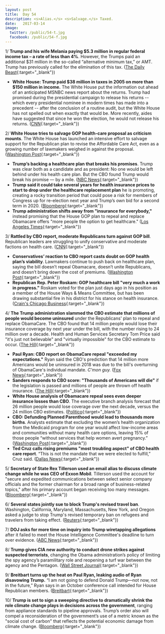 ```yaml
---
layout: post
title:  Day 54
description: <s>Alias.</s> <s>Salvage.</s> Taxed.
date:   2017-03-14
image:
  twitter: /public/54-t.jpg
  facebook: /public/54-f.jpg
---
```


1/ **Trump and his wife Melania paying $5.3 million in regular federal income tax – a rate of less than 4%**. However, the Trumps paid an additional $31 million in the so-called “alternative minimum tax,” or AMT. Trump has previously called for the elimination of this tax. ([The Daily Beast](http://www.thedailybeast.com/cheats/2017/03/14/report-trump-s-2005-taxes-revealed.html){:target="_blank"})

* **White House: Trump paid $38 million in taxes in 2005 on more than $150 million in income.** The White House put the information out ahead of an anticipated MSNBC news report about the returns. Trump had promised during the presidential campaign to release his returns -- which every presidential nominee in modern times has made into a precedent -- after the conclusion of a routine audit, but the White House has not spelled out when exactly that would be. More recently, aides have suggested that since he won the election, he would not release his returns. ([CNN](http://www.cnn.com/2017/03/14/politics/trump-tax-returns-release/index.html){:target="_blank"})

2/ **White House tries to salvage GOP health-care proposal as criticism mounts**. The White House has launched an intensive effort to salvage support for the Republican plan to revise the Affordable Care Act, even as a growing number of lawmakers weighed in against the proposal. ([Washington Post](https://www.washingtonpost.com/powerpost/conservative-lawmakers-continue-to-push-back-on-obamacare-plan/2017/03/14/f7331e70-08aa-11e7-93dc-00f9bdd74ed1_story.html){:target="_blank"})

* **Trump’s backing a healthcare plan that breaks his promises**. Trump was clear both as a candidate and as president: No one would be left behind under his health care plan. But the CBO found Trump would break his promise — by a mile. ([NBC News](http://www.nbcnews.com/politics/white-house/trump-s-backing-healthcare-plan-breaks-his-promises-n733031){:target="_blank"})
* **Trump said it could take several years for health insurance prices to start to drop under the healthcare replacement plan** he is promoting, creating a rocky transition period that could pose a risk for members of Congress up for re-election next year and Trump’s own bid for a second term in 2020. ([Bloomberg](https://www.bloomberg.com/politics/articles/2017-03-13/trump-warns-it-could-take-several-years-for-health-costs-to-drop){:target="_blank"})
* **Trump administration shifts away from "insurance for everybody,"** instead promising that the House GOP plan to repeal and replace Obamacare offers "more people the option to get healthcare." ([Los Angeles Times](http://www.latimes.com/politics/washington/la-na-essential-washington-updates-trump-administration-shifts-away-from-1489521022-htmlstory.html){:target="_blank"})

3/ **Rattled by CBO report, moderate Republicans turn against GOP bill**. Republican leaders are struggling to unify conservative and moderate factions on health care. ([CNN](http://www.cnn.com/2017/03/14/politics/moderate-republicans-health-care/){:target="_blank"})

* **Conservatives’ reaction to CBO report casts doubt on GOP health plan’s viability**. Lawmakers continue to push back on healthcare plan, saying the bill doesn’t repeal Obamacare, doesn’t unite Republicans, and doesn’t bring down the cost of premiums. ([Washington Post](https://www.washingtonpost.com/powerpost/conservative-lawmakers-continue-to-push-back-on-obamacare-plan/2017/03/14/f7331e70-08aa-11e7-93dc-00f9bdd74ed1_story.html){:target="_blank"})
* **Republican Rep. Peter Roskam: GOP healthcare bill "very much a work in progress."** Roskam voted for the plan just days ago in his position as a member of the House Ways & Means Committee, but has been drawing substantial fire in his district for his stance on health insurance. ([Crain's Chicago Business](http://www.chicagobusiness.com/article/20170314/BLOGS02/170319944/peter-roskam-blinks-on-ryancare){:target="_blank"})

4/ **The Trump administration slammed the CBO estimate that millions of people would become uninsured** under the Republicans' plan to repeal and replace ObamaCare. The CBO found that 14 million people would lose their insurance coverage by next year under the bill, with the number rising to 24 million over a decade. Health and Human Services Secretary Tom Price said "it's just not believable" and "virtually impossible" for the CBO estimate to occur. ([The Hill](http://thehill.com/homenews/administration/323775-trump-official-slams-cbo-score-its-just-not-believable){:target="_blank"})

* **Paul Ryan: CBO report on ObamaCare repeal "exceeded my expectations."** Ryan said the CBO's prediction that 14 million more Americans would be uninsured in 2018 was due to the bill's overturning of ObamaCare's individual mandate. *C'mon guy.* ([Fox News](http://www.foxnews.com/politics/2017/03/13/paul-ryan-cbo-report-on-obamacare-repeal-exceeded-my-expectations.html){:target="_blank"})
* **Sanders responds to CBO score: "Thousands of Americans will die"** if the legislation is passed and millions of people are thrown off health insurance. ([The Hill](http://thehill.com/policy/healthcare/323787-sanders-responds-to-cbo-score-thousands-of-americans-will-die){:target="_blank"})
* **White House analysis of Obamacare repeal sees even deeper insurance losses than CBO**. The executive branch analysis forecast that 26 million people would lose coverage over the next decade, versus the 24 million CBO estimates. ([Politico](https://secure.politico.com/story/2017/03/obamacare-uninsured-white-house-236019){:target="_blank"})
* **CBO: Defunding Planned Parenthood would lead to thousands more births**. Analysts estimate that excluding the women’s health organization from the Medicaid program for one year would affect low-income areas and communities without many health care options, leaving 15% of those people “without services that help women avert pregnancy.” ([Washington Post](https://www.washingtonpost.com/news/post-nation/wp/2017/03/13/cbo-defunding-planned-parenthood-would-lead-to-thousands-more-births/){:target="_blank"})
* **Ted Cruz calls rising premiums "most troubling aspect" of CBO health care report**. “This is not the mandate that we were elected to fulfill,” Cruz said. ([Dallas News](http://www.dallasnews.com/news/politics/2017/03/14/sen-ted-cruz-forecast-rising-premiums-troubling-aspect-scathing-cbo-health-care-report){:target="_blank"})

5/ **Secretary of State Rex Tillerson used an email alias to discuss climate change while he was CEO of Exxon Mobil**. Tillerson used the account for "secure and expedited communications between select senior company officials and the former chairman for a broad range of business-related topics," after his primary account began receiving too many messages. ([Bloomberg](https://www.bloomberg.com/news/articles/2017-03-13/tillerson-used-alias-email-for-climate-messages-n-y-says){:target="_blank"})

6/ **Several states jointly sue to block Trump's revised travel ban**. Washington, California, Maryland, Massachusetts, New York, and Oregon asked a judge to stop Trump's revised temporary ban on refugees and travelers from taking effect. ([Reuters](http://www.reuters.com/article/us-usa-immigration-idUSKBN16K264){:target="_blank"})

7/ **DOJ asks for more time on inquiry into Trump wiretapping allegations** after it failed to meet the House Intelligence Committee's deadline to turn over evidence. ([ABC News](http://abcnews.go.com/Politics/doj-asks-time-inquiry-trump-wiretapping-allegations/story?id=46106362){:target="_blank"})

8/ **Trump gives CIA new authority to conduct drone strikes against suspected terrorists**, changing the Obama administration’s policy of limiting the spy agency’s paramilitary role and reopening a turf war between the agency and the Pentagon. ([Wall Street Journal](https://www.wsj.com/articles/trump-gave-cia-power-to-launch-drone-strikes-1489444374){:target="_blank"})

9/ **Breitbart turns up the heat on Paul Ryan, leaking audio of Ryan disavowing Trump.** “I am not going to defend Donald Trump—not now, not in the future,” Ryan says in an October conference call intended for House Republican members. ([Breitbart](http://www.breitbart.com/big-government/2017/03/13/exclusive-audio-emerges-of-when-paul-ryan-abandoned-donald-trump-i-am-not-going-to-defend-donald-trump-not-now-not-in-the-future/){:target="_blank"})

10/ **Trump is set to sign a sweeping directive to dramatically shrink the role climate change plays in decisions across the government**, ranging from appliance standards to pipeline approvals. Trump’s order also will compel a reconsideration of the government’s use of a metric known as the "social cost of carbon" that reflects the potential economic damage from climate change. ([Bloomberg](https://www.bloomberg.com/news/articles/2017-03-14/trump-said-to-drop-climate-change-from-environmental-reviews){:target="_blank"})